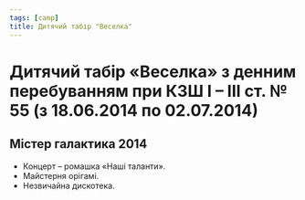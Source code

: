 ```yaml
---
tags: [camp]
title: Дитячий табір "Веселка"
---
```


# Дитячий табір «Веселка» з денним перебуванням при КЗШ І – ІІІ ст. № 55 (з 18.06.2014 по 02.07.2014)

## Містер галактика 2014

- Концерт – ромашка «Наші таланти».
- Майстерня орігамі.
- Незвичайна дискотека.

<slideshow id="72157648740881757"></slideshow>
